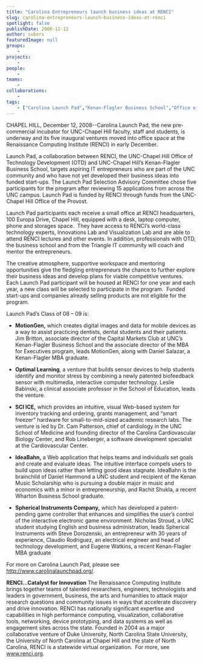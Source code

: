 ```yaml
---
title: "Carolina Entrepreneurs launch business ideas at RENCI"
slug: carolina-entrepreneurs-launch-business-ideas-at-renci
spotlight: false
publishDate: 2008-12-12
author: subers
featuredImage: null
groups:
    - 
projects:
    - 
people:
    - 
teams: 
    - 
collaborations:
    - 
tags:
    - ["Carolina Launch Pad","Kenan-Flagler Business School","Office of Technology Development (OTD)"]
---
```

<p style="text-align: left;">CHAPEL HILL, December 12, 2008--Carolina Launch Pad, the new pre-commercial incubator for UNC-Chapel Hill faculty, staff and students, is underway and its five inaugural ventures moved into office space at the Renaissance Computing Institute (RENCI) in early December.<!--more--></p>
Launch Pad, a collaboration between RENCI, the UNC-Chapel Hill Office of Technology Development (OTD) and UNC-Chapel Hill’s Kenan-Flagler Business School, targets aspiring IT entrepreneurs who are part of the UNC community and who have not yet developed their business ideas into funded start-ups. The Launch Pad Selection Advisory Committee chose five participants for the program after reviewing 15 applications from across the UNC campus. Launch Pad is funded by RENCI through funds from the UNC-Chapel Hill Office of the Provost.

Launch Pad participants each receive a small office at RENCI headquarters, 100 Europa Drive, Chapel Hill, equipped with a desk, laptop computer, phone and storages space.  They have access to RENCI’s world-class technology experts, Innovations Lab and Visualization Lab and are able to attend RENCI lectures and other events. In addition, professionals with OTD, the business school and from the Triangle IT community will coach and mentor the entrepreneurs.

The creative atmosphere, supportive workspace and mentoring opportunities give the fledgling entrepreneurs the chance to further explore their business ideas and develop plans for viable competitive ventures. Each Launch Pad participant will be housed at RENCI for one year and each year, a new class will be selected to participate in the program.  Funded start-ups and companies already selling products are not eligible for the program.

Launch Pad’s Class of 08 – 09 is:
<ul type="disc">
	<li><strong>MotionGen,</strong> which creates digital images and data for mobile devices as a way to assist practicing dentists, dental students and their patients. Jim Britton, associate director of the Capital Markets Club at UNC’s Kenan-Flagler Business School and the associate director of the MBA for Executives program, leads MotionGen, along with Daniel Salazar, a Kenan-Flagler MBA graduate.</li>
</ul>
<ul type="disc">
	<li><strong>Optimal Learning</strong>, a venture that builds sensor devices to help students identify and monitor stress by combining a newly patented biofeedback sensor with multimedia, interactive computer technology. Leslie Babinski, a clinical associate professor in the School of Education, leads the venture.</li>
</ul>
<ul type="disc">
	<li><strong>SCI ICE,</strong> which provides an intuitive, visual Web-based system for inventory tracking and ordering, grants management, and “smart freezer” hardware for small-to-mid-sized academic research labs. The venture is led by Dr. Cam Patterson, chief of cardiology in the UNC School of Medicine and founding director of the Carolina Cardiovascular Biology Center, and Rob Lineberger, a software development specialist at the Cardiovascular Center.</li>
</ul>
<ul type="disc">
	<li><strong>IdeaBahn,</strong> a Web application that helps teams and individuals set goals and create and evaluate ideas. The intuitive interface compels users to build upon ideas rather than letting good ideas stagnate. IdeaBahn is the brainchild of Daniel Hammond a UNC student and recipient of the Kenan Music Scholarship who is pursuing a double major in music and economics with a minor in entrepreneurship, and Rachit Shukla, a recent Wharton Business School graduate.</li>
</ul>
<ul type="disc">
	<li><strong>Spherical Instruments Company,</strong> which has developed a patent-pending game controller that enhances and simplifies the user’s control of the interactive electronic game environment. Nicholas Stroud, a UNC student studying English and business administration, leads Spherical Instruments with Steve Dorozenski, an entrepreneur with 30 years of experience, Claudio Rodriguez, an electrical engineer and head of technology development, and Eugene Watkins, a recent Kenan-Flagler MBA graduate</li>
</ul>
For more on Carolina Launch Pad, please see <a href="http://www.carolinalaunchpad.org/" target="_blank">http://www.carolinalaunchpad.org/</a>.

<strong>RENCI…Catalyst for Innovation</strong>
The Renaissance Computing Institute brings together teams of talented researchers, engineers, technologists and leaders in government, business, the arts and humanities to attack major research questions and community issues in ways that accelerate discovery and drive innovation. RENCI has nationally significant expertise and capabilities in high performance computing, visualization, collaborative tools, networking, device prototyping, and data systems as well as engagement sites across the state. Founded in 2004 as a major collaborative venture of Duke University, North Carolina State University, the University of North Carolina at Chapel Hill and the state of North Carolina, RENCI is a statewide virtual organization.  For more, see <a href="https://www.renci.org/">www.renci.org</a>.
